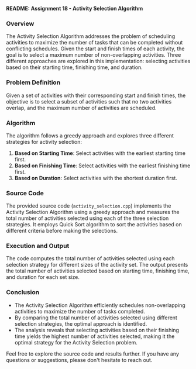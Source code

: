 **README: Assignment 18 - Activity Selection Algorithm**

### Overview
The Activity Selection Algorithm addresses the problem of scheduling activities to maximize the number of tasks that can be completed without conflicting schedules. Given the start and finish times of each activity, the goal is to select a maximum number of non-overlapping activities. Three different approaches are explored in this implementation: selecting activities based on their starting time, finishing time, and duration. 

### Problem Definition
Given a set of activities with their corresponding start and finish times, the objective is to select a subset of activities such that no two activities overlap, and the maximum number of activities are scheduled.

### Algorithm
The algorithm follows a greedy approach and explores three different strategies for activity selection:
1. **Based on Starting Time**: Select activities with the earliest starting time first.
2. **Based on Finishing Time**: Select activities with the earliest finishing time first.
3. **Based on Duration**: Select activities with the shortest duration first.

### Source Code
The provided source code (`activity_selection.cpp`) implements the Activity Selection Algorithm using a greedy approach and measures the total number of activities selected using each of the three selection strategies. It employs Quick Sort algorithm to sort the activities based on different criteria before making the selections.

### Execution and Output
The code computes the total number of activities selected using each selection strategy for different sizes of the activity set. The output presents the total number of activities selected based on starting time, finishing time, and duration for each set size.

### Conclusion
- The Activity Selection Algorithm efficiently schedules non-overlapping activities to maximize the number of tasks completed.
- By comparing the total number of activities selected using different selection strategies, the optimal approach is identified.
- The analysis reveals that selecting activities based on their finishing time yields the highest number of activities selected, making it the optimal strategy for the Activity Selection problem.

Feel free to explore the source code and results further. If you have any questions or suggestions, please don't hesitate to reach out.
